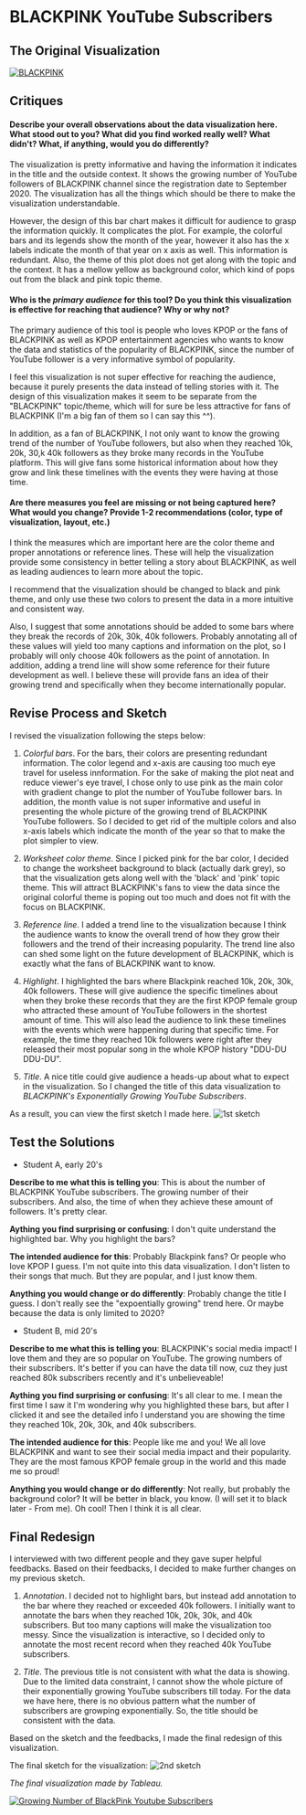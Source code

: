# BLACKPINK YouTube Subscribers

## The Original Visualization
<div class='tableauPlaceholder' id='viz1663431212960' style='position: relative'><noscript><a href='#'><img alt='BLACKPINK ' src='https:&#47;&#47;public.tableau.com&#47;static&#47;images&#47;PG&#47;PGRQMMWQC&#47;1_rss.png' style='border: none' /></a></noscript><object class='tableauViz'  style='display:none;'><param name='host_url' value='https%3A%2F%2Fpublic.tableau.com%2F' /> <param name='embed_code_version' value='3' /> <param name='path' value='shared&#47;PGRQMMWQC' /> <param name='toolbar' value='yes' /><param name='static_image' value='https:&#47;&#47;public.tableau.com&#47;static&#47;images&#47;PG&#47;PGRQMMWQC&#47;1.png' /> <param name='animate_transition' value='yes' /><param name='display_static_image' value='yes' /><param name='display_spinner' value='yes' /><param name='display_overlay' value='yes' /><param name='display_count' value='yes' /><param name='language' value='en-US' /></object></div>                
<script type='text/javascript'>                    
  var divElement = document.getElementById('viz1663431212960');                    
  var vizElement = divElement.getElementsByTagName('object')[0];                    
  vizElement.style.width='100%';vizElement.style.height=(divElement.offsetWidth*0.75)+'px';                    
  var scriptElement = document.createElement('script');                    
  scriptElement.src = 'https://public.tableau.com/javascripts/api/viz_v1.js';                    
  vizElement.parentNode.insertBefore(scriptElement, vizElement);                
</script>

## Critiques
#### Describe your overall observations about the data visualization here. What stood out to you? What did you find worked really well? What didn't? What, if anything, would you do differently?  

The visualization is pretty informative and having the information it indicates in the title and the outside context. It shows the growing number of YouTube followers of BLACKPINK channel since the registration date to September 2020. The visualization has all the things which should be there to make the visualization understandable. 

However, the design of this bar chart  makes it difficult for audience to grasp the information quickly. It complicates the plot. For example, the colorful bars and its legends show the month of the year, however it also has the x labels indicate the month of that year on x axis as well. This information is redundant. Also, the theme of this plot does not get along with the topic and the context. It has a mellow yellow as background color, which kind of pops out from the black and pink topic theme.  

#### Who is the *primary audience* for this tool? Do you think this visualization is effective for reaching that audience? Why or why not?

The primary audience of this tool is people who loves KPOP or the fans of BLACKPINK as well as KPOP entertainment agencies who wants to know the data and statistics of the popularity of BLACKPINK, since the number of YouTube follower is a very informative symbol of popularity. 

I feel this visualization is not super effective for reaching the audience, because it purely presents the data instead of telling stories with it. The design of this visualization makes it seem to be separate from the "BLACKPINK" topic/theme, which will for sure be less attractive for fans of BLACKPINK (I'm a big fan of them so I can say this ^^). 

In addition, as a fan of BLACKPINK, I not only want to know the growing trend of the number of YouTube followers, but also when they reached 10k, 20k, 30,k 40k followers as they broke many records in the YouTube platform. This will give fans some historical information about how they grow and link these timelines with the events they were having at those time.

#### Are there measures you feel are missing or not being captured here? What would you change? Provide 1-2 recommendations (color, type of visualization, layout, etc.)

I think the measures which are important here are the color theme and proper annotations or reference lines. These will help the visualization provide some consistency in better telling a story about BLACKPINK, as well as leading audiences to learn more about the topic. 

I recommend that the visualization should be changed to black and pink theme, and only use these two colors to present the data in a more intuitive and consistent way. 

Also, I suggest that some annotations should be added to some bars where they break the records of 20k, 30k, 40k followers. Probably annotating all of these values will yield too many captions and information on the plot, so I probably will only choose 40k followers as the point of annotation. In addition, adding a trend line will show some reference for their future development as well. I believe these will provide fans an idea of their growing trend and specifically when they become internationally popular. 

## Revise Process and Sketch
I revised the visualization following the steps below:

1. *Colorful bars*. For the bars, their colors are presenting redundant information. The color legend and x-axis are causing too much eye travel for useless innformation. For the sake of making the plot neat and reduce viewer's eye travel, I chose only to use pink as the main color with gradient change to plot the number of YouTube follower bars. In addition, the month value is not super informative and useful in presenting the whole picture of the growing trend of BLACKPINK YouTube followers. So I decided to get rid of the multiple colors and also x-axis labels which indicate the month of the year so that to make the plot simpler to view. 

2. *Worksheet color theme*. Since I picked pink for the bar color, I decided to change the worksheet background to black (actually dark grey), so that the visualization gets along well with the 'black' and 'pink' topic theme. This will attract BLACKPINK's fans to view the data since the original colorful theme is poping out too much and does not fit with the focus on BLACKPINK.

3. *Reference line*. I added a trend line to the visualization because I think the audience wants to know the overall trend of how they grow their followers and the trend of their increasing popularity. The trend line also can shed some light on the future development of BLACKPINK, which is exactly what the fans of BLACKPINK want to know.  

4. *Highlight*. I highlighted the bars where Blackpink reached 10k, 20k, 30k, 40k followers. These will give audience the specific timelines about when they broke these records that they are the first KPOP female group who attracted these amount of YouTube followers in the shortest amount of time. This will also lead the audience to link these timelines with the events which were happening during that specific time. For example, the time they reached 10k followers were right after they released their most popular song in the whole KPOP history "DDU-DU DDU-DU".   
 
5. *Title*. A nice title could give audience a heads-up about what to expect in the visualization. So I changed the title of this data visualization to *BLACKPINK's Exponentially Growing YouTube Subscribers*.

As a result, you can view the first sketch I made here. ![1st sketch](bp_sketch1.jpeg)

## Test the Solutions

- Student A, early 20's

**Describe to me what this is telling you**: This is about the number of BLACKPINK YouTube subscribers. The growing number of their subscribers. And also, the time of when they achieve these amount of followers. It's pretty clear.

**Aything you find surprising or confusing**: I don't quite understand the highlighted bar. Why you highlight the bars? 

**The intended audience for this**: Probably Blackpink fans? Or people who love KPOP I guess. I'm not quite into this data visualization. I don't listen to their songs that much. But they are popular, and I just know them. 

**Anything you would change or do differently**: Probably change the title I guess. I don't really see the "expoentially growing" trend here. Or maybe because the data is only limited to 2020?

- Student B, mid 20's

**Describe to me what this is telling you**: BLACKPINK's social media impact! I love them and they are so popular on YouTube. The growing numbers of their subscribers. It's better if you can have the data till now, cuz they just reached 80k subscribers recently and it's unbelieveable!

**Aything you find surprising or confusing**: It's all clear to me. I mean the first time I saw it I'm wondering why you highlighted these bars, but after I clicked it and see the detailed info I understand you are showing the time they reached 10k, 20k, 30k, and 40k subscribers.

**The intended audience for this**: People like me and you! We all love BLACKPINK and want to see their social media impact and their popularity. They are the most famous KPOP female group in the world and this made me so proud!

**Anything you would change or do differently**: Not really, but probably the background color? It will be better in black, you know. (I will set it to black later - From me). Oh cool! Then I think it is all clear. 

## Final Redesign

I interviewed with two different people and they gave super helpful feedbacks. Based on their feedbacks, I decided to make further changes on my previous sketch. 

1. *Annotation*. I decided not to highlight bars, but instead add annotation to the bar where they reached or exceeded 40k followers. I initially want to annotate the bars when they reached 10k, 20k, 30k, and 40k subscribers. But too many captions will make the visualization too messy. Since the visualization is interactive, so I decided only to annotate the most recent record when they reached 40k YouTube subscribers. 

3. *Title*. The previous title is not consistent with what the data is showing. Due to the limited data constraint, I cannot show the whole picture of their exponentially growing YouTube subscribers till today. For the data we have here, there is no obvious pattern what the number of subscribers are growping exponentially. So, the title should be consistent with the data. 

Based on the sketch and the feedbacks, I made the final redesign of this visualization.

The final sketch for the visualization: ![2nd sketch](bp-sketch2.jpeg)

*The final visualization made by Tableau.*

<div class='tableauPlaceholder' id='viz1663436302939' style='position: relative'><noscript><a href='#'><img alt='Growing Number of BlackPink Youtube Subscribers ' src='https:&#47;&#47;public.tableau.com&#47;static&#47;images&#47;Bl&#47;Blackpinkyoutubefollowertrend&#47;subscribers&#47;1_rss.png' style='border: none' /></a></noscript><object class='tableauViz'  style='display:none;'><param name='host_url' value='https%3A%2F%2Fpublic.tableau.com%2F' /> <param name='embed_code_version' value='3' /> <param name='site_root' value='' /><param name='name' value='Blackpinkyoutubefollowertrend&#47;subscribers' /><param name='tabs' value='no' /><param name='toolbar' value='yes' /><param name='static_image' value='https:&#47;&#47;public.tableau.com&#47;static&#47;images&#47;Bl&#47;Blackpinkyoutubefollowertrend&#47;subscribers&#47;1.png' /> <param name='animate_transition' value='yes' /><param name='display_static_image' value='yes' /><param name='display_spinner' value='yes' /><param name='display_overlay' value='yes' /><param name='display_count' value='yes' /><param name='language' value='en-US' /></object></div>                
<script type='text/javascript'>                    
  var divElement = document.getElementById('viz1663436302939');                    
  var vizElement = divElement.getElementsByTagName('object')[0];                    
  vizElement.style.width='100%';vizElement.style.height=(divElement.offsetWidth*0.75)+'px';                    
  var scriptElement = document.createElement('script');                    
  scriptElement.src = 'https://public.tableau.com/javascripts/api/viz_v1.js';                    
  vizElement.parentNode.insertBefore(scriptElement, vizElement);                
</script>
